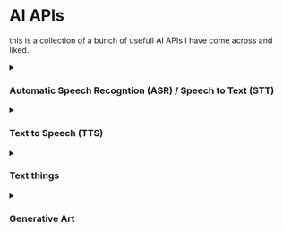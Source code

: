 # AI APIs

this is a collection of a bunch of usefull AI APIs I have come across and liked. 

<details><summary>

  ### Automatic Speech Recogntion (ASR) / Speech to Text (STT)

</summary>

  ###### nothing here yet

</details>


<details><summary>

  ### Text to Speech (TTS)

</summary>

|thing|website|pricing|documentation|uncensored|stores data|trains with data|
|-|-|-|-|-|-|-|
|Eleven Labs|[🌐](https://elevenlabs.io)|[💰](https://beta.elevenlabs.io/pricing)|[📔](https://api.elevenlabs.io/docs)|-|-|-|
|Play.ht|[🌐](https://play.ht/)|[💰](https://play.ht/pricing)|[📔](https://playht.github.io/api-docs-generator/#ultra-realistic-voices-api)|-|-|-|

</details>

<details><summary>

  ### Text things
  
</summary>

  |LLM        |
  |-          |
  |ChatGPT    |
  |Bard       |
  |FreedomGPT |
  |LLaMA      |

</details>

<details><summary>

  ### Generative Art

</summary>

  ###### nothing here yet

</details>
